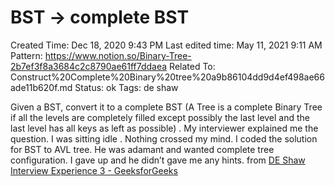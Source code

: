 # BST → complete BST

Created Time: Dec 18, 2020 9:43 PM
Last edited time: May 11, 2021 9:11 AM
Pattern: https://www.notion.so/Binary-Tree-2b7ef3f8a3684c2c8790ae61ff7ddaea
Related To: Construct%20Complete%20Binary%20tree%20a9b86104dd9d4ef498ae66ade11b620f.md
Status: ok
Tags: de shaw

Given a BST, convert it to a complete BST (A Tree is a complete Binary Tree if all the levels are completely filled except possibly the last level and the last level has all keys as left as possible) . My interviewer explained me the question. I was sitting idle . Nothing crossed my mind. I coded the solution for BST to AVL tree. He was adamant and wanted complete tree configuration. I gave up and he didn’t gave me any hints. from [DE Shaw Interview Experience 3 - GeeksforGeeks](https://www.notion.so/DE-Shaw-Interview-Experience-3-GeeksforGeeks-27bf5e35c2ec40d6a9028ea5942cda48)